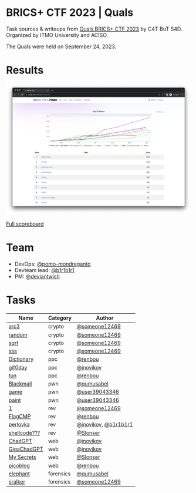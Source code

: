 # BRICS+ CTF 2023 | Quals
Task sources & writeups from [Quals BRICS+ CTF 2023](https://brics-ctf.ru/) by C4T BuT S4D. Organized by ITMO University and ACISO.

The Quals were held on September 24, 2023.

# Results

![Top](scoreboard/top.png)

[Full scoreboard](scoreboard/full.png)

# Team
- DevOps: [@pomo-mondreganto](https://github.com/pomo-mondreganto)
- Devteam lead: [@b1r1b1r1](https://github.com/b1r1b1r1)
- PM: [@deviantwish](https://github.com/deviantwish)

# Tasks
| Name | Category | Author|
|------|-----------|-------|
| [arc3](tasks/crp/arc3) | crypto | [@someone12469](https://github.com/someone12469) |
| [random](tasks/crp/random) | crypto | [@someone12469](https://github.com/someone12469) |
| [sqrt](tasks/crp/sqrt) | crypto | [@someone12469](https://github.com/someone12469) |
| [sss](tasks/crp/sss) | crypto | [@someone12469](https://github.com/someone12469) |
| [Dictionary](tasks/ppc/dictionary) | ppc | [@renbou](https://github.com/renbou) |
| [gif0day](tasks/ppc/gif0day) | ppc | [@jnovikov](https://github.com/jnovikov) |
| [tun](tasks/ppc/tun) | ppc | [@renbou](https://github.com/renbou) |
| [Blackmail](tasks/pwn/blackmail) | pwn | [@qumusabel](https://github.com/qumusabel)|
| [game](tasks/pwn/game) | pwn | [@user39043346](https://github.com/user39043346)|
| [paint](tasks/pwn/paint) | pwn | [@user39043346](https://github.com/user39043346)|
| [1](tasks/rev/1) | rev | [@someone12469](https://github.com/someone12469)|
| [FlagCMP](tasks/rev/flagcmp) | rev | [@renbou](https://github.com/renbou) |
| [perlovka](tasks/rev/perlovka) | rev | [@jnovikov](https://github.com/jnovikov), [@b1r1b1r1](https://github.com/b1r1b1r1) |
| [shellcode???](tasks/rev/shellcode%3F%3F%3F) | rev | [@Slonser](https://github.com/Slonser)|
| [ChadGPT](tasks/web/chadgpt) | web | [@jnovikov](https://github.com/jnovikov) |
| [GigaChadGPT](tasks/web/gigachadgpt) | web | [@jnovikov](https://github.com/jnovikov) |
| [My Secrets](tasks/web/my-secrets) | web | [@Slonser](https://github.com/Slonser)|
| [picoblog](tasks/web/picoblog) | web | [@renbou](https://github.com/renbou) |
| [elephant](tasks/for/elephant) | forensics | [@qumusabel](https://github.com/qumusabel) |
| [sralker](tasks/for/sralker) | forensics | [@someone12469](https://github.com/someone12469) |
